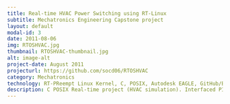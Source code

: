 ```yaml
---
title: Real-time HVAC Power Switching using RT-Linux  
subtitle: Mechatronics Engineering Capstone project 
layout: default
modal-id: 3
date: 2011-08-06
img: RTOSHVAC.jpg
thumbnail: RTOSHVAC-thumbnail.jpg
alt: image-alt
project-date: August 2011
projecturl: https://github.com/socd06/RTOSHVAC
category: Mechatronics
technology: RT-PReempt Linux Kernel, C, POSIX, Autodesk EAGLE, GitHub/Bash, MPLAB IDE, PICC C, Minicom, HyperTerminal   
description: C POSIX Real-time project (HVAC simulation). Interfaced PIC16F887 microcontroller with RTLinux (RTPreempt kernel) terminal using null-modem cable utilizing UsART RS232 communication protocol. Used thermistor for temperature sensing and SCR and TRIAC for power switching. See link for part numbers used, C POSIX code and EAGLE schematic and board files. 
---
```

